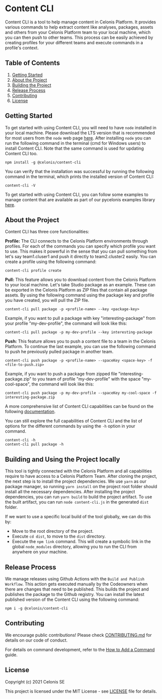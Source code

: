 # Content CLI

Content CLI is a tool to help manage content in Celonis Platform. It provides various commands to help extract 
content like analyses, packages, assets and others from your Celonis Platform team to your local machine, which 
you can then push to other teams. This process can be easily achieved by creating profiles for your different 
teams and execute commands in a profile's context.

## Table of Contents

1. [Getting Started](#getting-started)
2. [About the Project](#about-the-project)
3. [Building the Project](#building-the-project)
4. [Release Process](#release-process)
5. [Contributing](#contributing)
6. [License](#license)

## Getting Started

To get started with using Content CLI, you will need to have `node` installed in your local machine. Please download 
the LTS version that is recommended for most users from the `node` web page [here](https://nodejs.org/en/). After 
installing `node` you can run the following command in the terminal (cmd for Windows users) to install Content CLI. 
Note that the same command is used for updating Content CLI too.

```
npm install -g @celonis/content-cli
```

You can verify that the installation was successful by running the following command in the terminal, which prints 
the installed version of Content CLI:

```
content-cli -V
```

To get started with using Content CLI, you can follow some examples to manage content that are available
as part of our pycelonis examples library [here](https://github.com/celonis/pycelonis-examples/tree/main/00_manage_celonis/00_ibc_to_ibc_movers).

## About the Project

Content CLI has three core functionalities:

**Profile:** The CLI connects to the Celonis Platform environments through profiles. For each of the commands you can specify 
which profile you want to use. This makes it powerful in the sense that you can pull something from let's say 
team1.cluser1 and push it directly to team2.cluster2 easily. You can create a profile using the following command:

```
content-cli profile create
```

**Pull:** This feature allows you to download content from the Celonis Platform to your local machine. Let's take Studio package 
as an example. These can be exported in the Celonis Platform as ZIP files that contain all package assets. By using the following 
command using the package key and profile you have created, you will pull the ZIP file.

```
content-cli pull package -p <profile-name> --key <package-key>
```
Example, if you want to pull a package with key "interesting-package" from your profile "my-dev-profile", the command will look like this:
```
content-cli pull package -p my-dev-profile --key interesting-package
```

**Push:** This feature allows you to push a content file to a team in the Celonis Platform. To continue the last example, 
you can use the following command to push he previously pulled package in another team.

```
content-cli push package -p <profile-name> --spaceKey <space-key> -f <file-to-push.zip>

```
Example, if you want to push a package from zipped file "interesting-package.zip" to you team of profile "my-dev-profile" with the space "my-cool-space", the command will look like this:
```
content-cli push package -p my-dev-profile --spaceKey my-cool-space -f interesting-package.zip
```

A more comprehensive list of Content CLI capabilities can be found on the following 
[documentation](https://github.com/celonis/content-cli/blob/master/DOCUMENTATION.md). 

You can still explore the full capabilities of Content CLI and the list of options for the different commands 
by using the `-h` option in your command.

```
content-cli -h
content-cli pull package -h
```

## Building and Using the Project locally 

This tool is tightly connected with the Celonis Platform and all capabilities require to have access to a Celonis Platform Team. 
After cloning the project, the next step is to install the project dependencies. We use `yarn` as our package manager, 
so running `yarn install` on the project root folder should install all the necessary dependencies. After installing 
the project dependencies, you can run `yarn build` to build the project artifact. To use the built artifact, you can 
run `node content-cli.js` in the generated `dist` folder.

If we want to use a specific local build of the tool globally, we can do this by:
- Move to the root directory of the project.
- Execute `cd dist`, to move to the `dist` directory.
- Execute the `npm link` command. 
This will create a symbolic link in the global `node_modules` directory, allowing you to run the CLI from anywhere on your machine.

## Release Process

We manage releases using Github Actions with the `Build and Publish Workflow`. This action gets executed manually by the Codeowners when there are changes that need to be published.
This builds the project and publishes the package to the Github registry. You can install 
the latest published version of the Content CLI using the following command:

```
npm i -g @celonis/content-cli
```

## Contributing

We encourage public contributions! Please check 
[CONTRIBUTING.md](https://github.com/celonis/content-cli/blob/master/CONTRIBUTING.md) for details on our 
code of conduct.

For details on command development, refer to the [How to Add a Command](https://github.com/celonis/content-cli/blob/master/docs/how-to-add-command.md) guide.

## License

Copyright (c) 2021 Celonis SE

This project is licensed under the MIT License - 
see [LICENSE](https://github.com/celonis/content-cli/blob/master/LICENSE) file for details.
